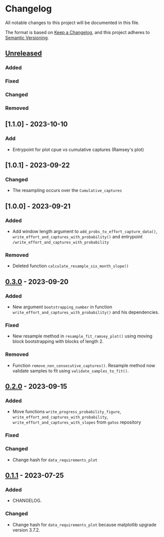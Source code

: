 # Changelog

All notable changes to this project will be documented in this file.

The format is based on [Keep a Changelog](https://keepachangelog.com/en/1.0.0/),
and this project adheres to [Semantic Versioning](https://semver.org/spec/v2.0.0.html).

## [Unreleased]

### Added

### Fixed

### Changed

### Removed

## [1.1.0] - 2023-10-10

### Add
- Entrypoint for plot cpue vs cumulative captures (Ramsey's plot)

## [1.0.1] - 2023-09-22

### Changed
- The resampling occurs over the `Cumulative_captures`

## [1.0.0] - 2023-09-21

### Added
- Add window length argument to `add_probs_to_effort_capture_data()`, `write_effort_and_captures_with_probability()` and entrypoint `/write_effort_and_captures_with_probability`

### Removed
- Deleted function `calculate_resample_six_month_slope()`

## [0.3.0] - 2023-09-20

### Added

- New argument `bootstrapping_number` in function `write_effort_and_captures_with_probability()` and his dependencies.

### Fixed

- New resample method in `resample_fit_ramsey_plot()` using moving block bootstrapping with blocks of length 2.

### Removed

- Function `remove_non_consecutive_captures()`. Resample method now validate samples to fit using `validate_samples_to_fit()`.

## [0.2.0] - 2023-09-15

### Added

- Move functions `write_progress_probability_figure`, `write_effort_and_captures_with_probability`, `write_effort_and_captures_with_slopes` from `gatos` repository

### Fixed

### Changed
- Change hash for `data_requirements_plot`

## [0.1.1] - 2023-07-25

### Added

- CHANGELOG.


### Changed
- Change hash for `data_requirements_plot` because matplotlib upgrade version 3.7.2.

[unreleased]: https://github.com/IslasGECI/eradication_data_requirements/compare/v0.3.0...HEAD
[0.3.0]: https://github.com/IslasGECI/eradication_data_requirements/compare/v0.3.0...v0.2.0
[0.2.0]: https://github.com/IslasGECI/eradication_data_requirements/compare/v0.2.0...v0.1.1
[0.1.1]: https://github.com/IslasGECI/eradication_data_requirements/compare/v0.1.0...v0.1.1
